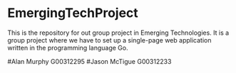 # EmergingTechProject
This is the repository for out group project in Emerging Technologies. It is a group project where we have to set up a single-page web application written in the programming language Go.

#Alan Murphy G00312295
#Jason McTigue G00312233
